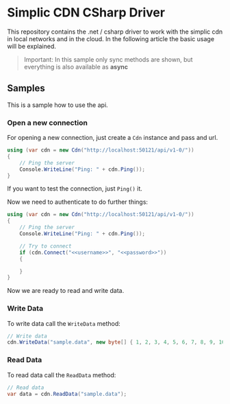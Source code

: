 Simplic CDN CSharp Driver
===

This repository contains the .net / csharp driver to work with the simplic cdn in local networks and in the cloud.
In the following article the basic usage will be explained.

> Important:
> In this sample only sync methods are shown, but everything is also available as __async__

## Samples

This is a sample how to use the api.

### Open a new connection

For opening a new connection, just create a `Cdn` instance and pass and url.

```csharp
using (var cdn = new Cdn("http://localhost:50121/api/v1-0/"))
{
    // Ping the server
    Console.WriteLine("Ping: " + cdn.Ping());
}
```

If you want to test the connection, just `Ping()` it.

Now we need to authenticate to do further things:

```csharp
using (var cdn = new Cdn("http://localhost:50121/api/v1-0/"))
{
    // Ping the server
    Console.WriteLine("Ping: " + cdn.Ping());

	// Try to connect
	if (cdn.Connect("<<username>>", "<<password>>"))
    {

	}
}
```

Now we are ready to read and write data.

### Write Data

To write data call the `WriteData` method:

```csharp
// Write data
cdn.WriteData("sample.data", new byte[] { 1, 2, 3, 4, 5, 6, 7, 8, 9, 10 });
```


### Read Data

To read data call the `ReadData` method:

```csharp
// Read data
var data = cdn.ReadData("sample.data");
```
